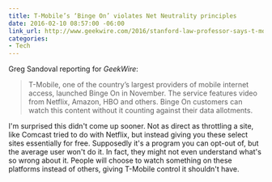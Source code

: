 ```yaml
---
title: T-Mobile’s ‘Binge On’ violates Net Neutrality principles
date: 2016-02-10 08:57:00 -06:00
link_url: http://www.geekwire.com/2016/stanford-law-professor-says-t-mobiles-binge-on-violates-net-neutrality-principles/
categories:
- Tech
---
```


Greg Sandoval reporting for *GeekWire*:

> T-Mobile, one of the country’s largest providers of mobile internet access, launched Binge On in November. The service features video from Netflix, Amazon, HBO and others. Binge On customers can watch this content without it counting against their data allotments.

I'm surprised this didn't come up sooner. Not as direct as throttling a site, like Comcast tried to do with Netflix, but instead giving you these select sites essentially for free. Supposedly it's a program you can opt-out of, but the average user won't do it. In fact, they might not even understand what's so wrong about it. People will choose to watch something on these platforms instead of others, giving T-Mobile control it shouldn't have.
